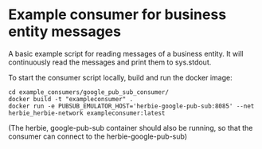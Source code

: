 # Example consumer for business entity messages

A basic example script for reading messages of a business entity.
It will continuously read the messages and print them to sys.stdout.

To start the consumer script locally, build and run the docker image:

```
cd example_consumers/google_pub_sub_consumer/
docker build -t "exampleconsumer" .
docker run -e PUBSUB_EMULATOR_HOST='herbie-google-pub-sub:8085' --net herbie_herbie-network exampleconsumer:latest
```

(The herbie, google-pub-sub container should also be running, so that the consumer can connect to the herbie-google-pub-sub)
